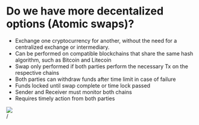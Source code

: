 # Do we have more decentalized options (Atomic swaps)?

<div grid="~ cols-2 gap-2" m="t-2">
<div>

- Exchange one cryptocurrency for another, without the need for a centralized exchange or intermediary.
- Can be performed on compatible blockchains that share the same hash algorithm, such as Bitcoin and Litecoin
- Swap only performed if both parties perform the necessary Tx on the respective chains
- Both parties can withdraw funds after time limit in case of failure
- Funds locked until swap complete or time lock passed
- Sender and Receiver must monitor both chains
- Requires timely action from both parties


</div>
<div>
  <img border="rounded" src="/handshake-anime.gif">
</div>
  
</div>
<div class="absolute right-5px bottom-5px">
<SlideCurrentNo /> / <SlidesTotal />
</div>